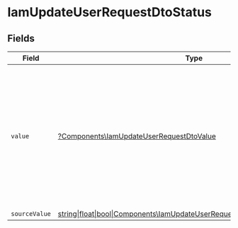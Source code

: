# IamUpdateUserRequestDtoStatus


## Fields

| Field                                                                                                                                                         | Type                                                                                                                                                          | Required                                                                                                                                                      | Description                                                                                                                                                   | Example                                                                                                                                                       |
| ------------------------------------------------------------------------------------------------------------------------------------------------------------- | ------------------------------------------------------------------------------------------------------------------------------------------------------------- | ------------------------------------------------------------------------------------------------------------------------------------------------------------- | ------------------------------------------------------------------------------------------------------------------------------------------------------------- | ------------------------------------------------------------------------------------------------------------------------------------------------------------- |
| `value`                                                                                                                                                       | [?Components\IamUpdateUserRequestDtoValue](../../Models/Components/IamUpdateUserRequestDtoValue.md)                                                           | :heavy_minus_sign:                                                                                                                                            | The status of the user, e.g. whether the user is enabled, has been disabled (eg. by an admin), or is pending (ie: awaiting approval by the user or an admin). | enabled                                                                                                                                                       |
| `sourceValue`                                                                                                                                                 | [string\|float\|bool\|Components\IamUpdateUserRequestDtoSourceValue4\|array\|null](../../Models/Components/IamUpdateUserRequestDtoSourceValue.md)             | :heavy_minus_sign:                                                                                                                                            | N/A                                                                                                                                                           |                                                                                                                                                               |
